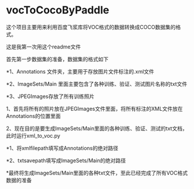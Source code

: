 # vocToCocoByPaddle
这个项目主要用来利用百度飞浆库将VOC格式的数据转换成COCO数据集的格式。

这是我第一次用这个readme文件

首先第一步数据集的准备，数据集的格式如下

  *1、Annotations 文件夹，主要用于存放图片文件标注的.xml文件
  
  *2、ImageSets/Main 里面主要包含了各种训练、验证、测试图片名称的txt文件
  
  *3、JPEGImages存放了所有训练照片


1、首先将所有的照片放在JPEGImages文件里面，将所有标注的XML文件放在Annotations的位置里面

2、现在目的是要生成ImageSets/Main里面的各种训练、验证、测试的txt文档，此时运行xml_to_voc.py

  *1、将xmlfilepath填写成Annotations的绝对路径
  
  *2、txtsavepath填写成ImageSets/Main的绝对路径
  
  *最终将生成ImageSets/Main里面的各种txt文件，至此已经完成了所有VOC格式数据的准备
